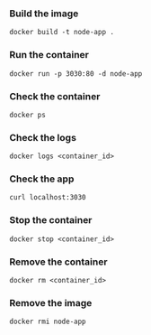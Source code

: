 ### Build the image
`docker build -t node-app .`

### Run the container
`docker run -p 3030:80 -d node-app`

### Check the container
`docker ps`

### Check the logs
`docker logs <container_id>`

### Check the app
`curl localhost:3030`

### Stop the container
`docker stop <container_id>`

### Remove the container
`docker rm <container_id>`

### Remove the image
`docker rmi node-app`

